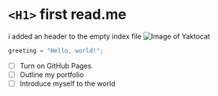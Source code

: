 # `<H1>` first read.me

i added an header to the empty index file
![Image of Yaktocat](https://octodex.github.com/images/yaktocat.png)

``` python
greeting = "Hello, world!";
```
- [ ] Turn on GitHub Pages
- [ ] Outline my portfolio
- [ ] Introduce myself to the world
